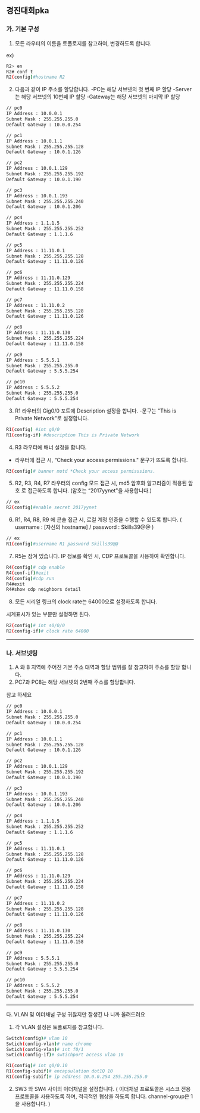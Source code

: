 ## 경진대회pka
### 가. 기본 구성
1. 모든 라우터의 이름을 토폴로지를 참고하여, 변경하도록 합니다.

ex)
```bash
R2> en
R2# conf t
R2(config)#hostname R2
```
2. 다음과 같이 IP 주소를 할당합니다.
-PC는 해당 서브넷의 첫 번째 IP 할당
-Server는 해당 서브넷의 10번째 IP 할당
-Gateway는 해당 서브넷의 마지막 IP 할당

```bash
// pc0
IP Address : 10.0.0.1
Subnet Mask : 255.255.255.0
Default Gateway : 10.0.0.254
```

```bash
// pc1
IP Address : 10.0.1.1
Subnet Mask : 255.255.255.128
Default Gateway : 10.0.1.126
```

```bash
// pc2
IP Address : 10.0.1.129
Subnet Mask : 255.255.255.192
Default Gateway : 10.0.1.190
```

```bash
// pc3
IP Address : 10.0.1.193
Subnet Mask : 255.255.255.240
Default Gateway : 10.0.1.206
```

```bash
// pc4
IP Address : 1.1.1.5
Subnet Mask : 255.255.255.252
Default Gateway : 1.1.1.6
```

```bash
// pc5
IP Address : 11.11.0.1
Subnet Mask : 255.255.255.128
Default Gateway : 11.11.0.126
```

```bash
// pc6
IP Address : 11.11.0.129
Subnet Mask : 255.255.255.224
Default Gateway : 11.11.0.158
```

```bash
// pc7
IP Address : 11.11.0.2
Subnet Mask : 255.255.255.128
Default Gateway : 11.11.0.126
```

```bash
// pc8
IP Address : 11.11.0.130
Subnet Mask : 255.255.255.224
Default Gateway : 11.11.0.158
```

```bash
// pc9
IP Address : 5.5.5.1
Subnet Mask : 255.255.255.0
Default Gateway : 5.5.5.254
```

```bash
// pc10
IP Address : 5.5.5.2
Subnet Mask : 255.255.255.0
Default Gateway : 5.5.5.254
```
3. R1 라우터의 Gig0/0 포트에 Description 설정을 합니다.
-문구는 "This is Private Network"로 설정합니다.

``` bash
R1(config) #int g0/0
R1(config-if) #description This is Private Network
```

4. R3 라우터에 배너 설정을 합니다.
- 라우터에 접근 시, “Check your access permissions." 문구가 뜨도록 합니다.

```bash
R3(config)# banner motd *Check your access permisssions.
```

5. R2, R3, R4, R7 라우터의 config 모드 접근 시, md5 암호화 알고리즘이 적용된 암호 로 접근하도록 합니다. (암호는 “2017yynet"을 사용합니다.)

```bash
// ex
R2(config)#enable secret 2017yynet
```

6. R1, R4, R8, R9 에 콘솔 접근 시, 로컬 계정 인증을 수행할 수 있도록 합니다.
( username : [자신의 hostname] / password : Skills39@@ )

```bash
// ex
R1(config)#username R1 password Skills39@@
```

7. R5는 잠겨 있습니다. IP 정보를 확인 시, CDP 프로토콜을 사용하여 확인합니다.
```bash
R4(config)# cdp enable
R4(conf-if)#exit
R4(config)#cdp run
R4#exit
R4#show cdp neighbors detail
```
8. 모든 시리얼 링크의 clock rate는 64000으로 설정하도록 합니다.

시계표시가 있는 부분만 설정하면 된다.
```bash
R2(config)# int s0/0/0
R2(config-if)# clock rate 64000
```
---

### 나. 서브넷팅
1. A 와 B 지역에 주어진 기본 주소 대역과 할당 범위를 잘 참고하여 주소를 할당 합니다.
2. PC7과 PC8는 해당 서브넷의 2번째 주소를 할당합니다.

참고 하세요
```bash
// pc0
IP Address : 10.0.0.1
Subnet Mask : 255.255.255.0
Default Gateway : 10.0.0.254
```

```bash
// pc1
IP Address : 10.0.1.1
Subnet Mask : 255.255.255.128
Default Gateway : 10.0.1.126
```

```bash
// pc2
IP Address : 10.0.1.129
Subnet Mask : 255.255.255.192
Default Gateway : 10.0.1.190
```

```bash
// pc3
IP Address : 10.0.1.193
Subnet Mask : 255.255.255.240
Default Gateway : 10.0.1.206
```

```bash
// pc4
IP Address : 1.1.1.5
Subnet Mask : 255.255.255.252
Default Gateway : 1.1.1.6
```

```bash
// pc5
IP Address : 11.11.0.1
Subnet Mask : 255.255.255.128
Default Gateway : 11.11.0.126
```

```bash
// pc6
IP Address : 11.11.0.129
Subnet Mask : 255.255.255.224
Default Gateway : 11.11.0.158
```

```bash
// pc7
IP Address : 11.11.0.2
Subnet Mask : 255.255.255.128
Default Gateway : 11.11.0.126
```

```bash
// pc8
IP Address : 11.11.0.130
Subnet Mask : 255.255.255.224
Default Gateway : 11.11.0.158
```

```bash
// pc9
IP Address : 5.5.5.1
Subnet Mask : 255.255.255.0
Default Gateway : 5.5.5.254
```

```bash
// pc10
IP Address : 5.5.5.2
Subnet Mask : 255.255.255.0
Default Gateway : 5.5.5.254
```

---

다. VLAN 및 이더채널 구성
귀찮지만 잘생긴 나 니까 올려드려요
1. 각 VLAN 설정은 토폴로지를 참고합니다.
```bash
Switch(config)# vlan 10
Swtich(config-vlan)# name chrome
Swtich(config-vlan)# int f0/1
Swtich(config-if)# swtichport access vlan 10
```

```bash
R1(config)# int g0/0.10
R1(config-subif)# encapsulation dot1Q 10
R1(config-subif)# ip address 10.0.0.254 255.255.255.0
```

2. SW3 와 SW4 사이의 이더채널을 설정합니다.
( 이더채널 프로토콜은 시스코 전용 프로토콜을 사용하도록 하며, 적극적인 협상을 하도록 합니다. channel-group은 1을 사용합니다. )

